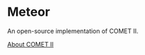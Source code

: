 # Meteor

An open-source implementation of COMET II.

[About COMET II](https://www.jitec.ipa.go.jp/1_13download/shiken_yougo_ver2_0.pdf)

